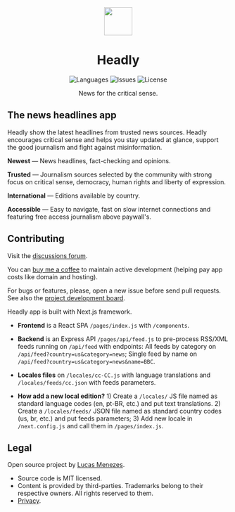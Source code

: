 
<div align="center">
  <a href="https://headly.app/">
    <img height="64" src="https://headly.app/images/headly-logo-color.svg">
  </a>
</div>
<h1 align="center">
Headly
</h1>
<p align="center">
<img alt="Languages" src="https://img.shields.io/badge/languages available -3-4dc71f">
<img alt="Issues" src="https://img.shields.io/github/issues/lucasm/headly">
<img alt="License" src="https://img.shields.io/github/license/lucasm/headly?color=4dc71f">
</p>
<p align="center">
News for the critical sense.<br>
</p>


## The news headlines app

Headly show the latest headlines from trusted news sources. Headly encourages critical sense and helps you stay updated at glance, support the good journalism and fight against misinformation.

**Newest** — News headlines, fact-checking and opinions.

**Trusted** —  Journalism sources selected by the community with strong focus on critical sense, democracy, human rights and liberty of expression.

**International** — Editions available by country.

**Accessible** — Easy to navigate, fast on slow internet connections and featuring free access journalism above paywall's.


## Contributing


Visit the [discussions forum](https://github.com/lucasm/headly/discussions).

You can [buy me a coffee](https://www.buymeacoffee.com/lucasm) to maintain active development (helping pay app costs like domain and hosting).

For bugs or features, please, open a new issue before send pull requests. See also the [project development board](https://github.com/lucasm/headly/projects). 

Headly app is built with Next.js framework.

- **Frontend** is a React SPA `/pages/index.js` with `/components`.

- **Backend** is an Express API `/pages/api/feed.js` to pre-process RSS/XML feeds running on `/api/feed` with endpoints: All feeds by category on  `/api/feed?country=us&category=news`; Single feed by name on `/api/feed?country=us&category=news&name=BBC`.

- **Locales files** on `/locales/cc-CC.js` with language translations and `/locales/feeds/cc.json` with feeds parameters.

- **How add a new local edition?** 1) Create a `/locales/` JS file named as standard language codes (en, pt-BR, etc.) and put text translations. 2) Create a `/locales/feeds/` JSON file named as standard country codes (us, br, etc.) and put feeds parameters; 3) Add new locale in `/next.config.js` and call them in `/pages/index.js`.

## Legal

Open source project by [Lucas Menezes](https://lucasm.dev/?utm_source=headly).

* Source code is MIT licensed.
* Content is provided by third-parties. Trademarks belong to their respective owners. All rights reserved to them.
* [Privacy](https://lucasm.dev/privacy).